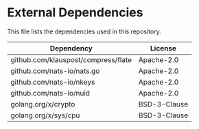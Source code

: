 # External Dependencies

This file lists the dependencies used in this repository.

| Dependency                                       | License                                 |
|--------------------------------------------------|-----------------------------------------|
| github.com/klauspost/compress/flate                           | Apache-2.0                        |
| github.com/nats-io/nats.go                           | Apache-2.0                        |
| github.com/nats-io/nkeys                           | Apache-2.0                        |
| github.com/nats-io/nuid                           | Apache-2.0                        |
| golang.org/x/crypto                           | BSD-3-Clause                        |
| golang.org/x/sys/cpu                           | BSD-3-Clause                        |

